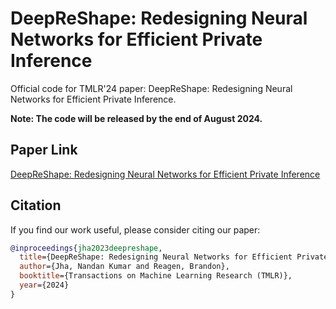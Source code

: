 # DeepReShape: Redesigning Neural Networks for Efficient Private Inference

Official code for TMLR'24 paper: DeepReShape: Redesigning Neural Networks for Efficient Private Inference.

**Note: The code will be released by the end of August 2024.**

## Paper Link
[DeepReShape: Redesigning Neural Networks for Efficient Private Inference](https://arxiv.org/abs/2304.10593)

## Citation
If you find our work useful, please consider citing our paper:
```bibtex
@inproceedings{jha2023deepreshape,
  title={DeepReShape: Redesigning Neural Networks for Efficient Private Inference},
  author={Jha, Nandan Kumar and Reagen, Brandon},
  booktitle={Transactions on Machine Learning Research (TMLR)},
  year={2024}
}
